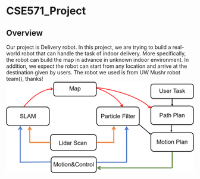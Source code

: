 # CSE571_Project

## Overview
Our project is Delivery robot. In this project, we are trying to build a real-world robot that can handle the task of indoor delivery. More specifically, the robot can build the map in advance in unknown indoor environment. In addition, we expect the robot can start from any location and arrive at the destination given by users. The robot we used is from UW Mushr robot team(), thanks! 
![Overview](./img/overview.png)